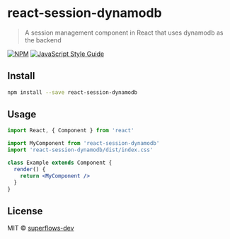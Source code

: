 # react-session-dynamodb

> A session management component in React that uses dynamodb as the backend

[![NPM](https://img.shields.io/npm/v/react-session-dynamodb.svg)](https://www.npmjs.com/package/react-session-dynamodb) [![JavaScript Style Guide](https://img.shields.io/badge/code_style-standard-brightgreen.svg)](https://standardjs.com)

## Install

```bash
npm install --save react-session-dynamodb
```

## Usage

```jsx
import React, { Component } from 'react'

import MyComponent from 'react-session-dynamodb'
import 'react-session-dynamodb/dist/index.css'

class Example extends Component {
  render() {
    return <MyComponent />
  }
}
```

## License

MIT © [superflows-dev](https://github.com/superflows-dev)
